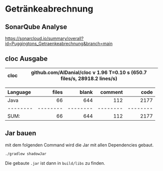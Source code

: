 # Getränkeabrechnung

## SonarQube Analyse
https://sonarcloud.io/summary/overall?id=Puggingtons_Getraenkeabrechnung&branch=main

## cloc Ausgabe

<!-- CLOC-REPORT-START -->
cloc|github.com/AlDanial/cloc v 1.96  T=0.10 s (650.7 files/s, 28918.2 lines/s)
--- | ---

Language|files|blank|comment|code
:-------|-------:|-------:|-------:|-------:
Java|66|644|112|2177
--------|--------|--------|--------|--------
SUM:|66|644|112|2177
<!-- CLOC-REPORT-END -->

## Jar bauen
mit dem folgenden Command wird die Jar mit allen Dependencies gebaut.
```bash
./gradlew shadowJar
```

Die gebaute `.jar` ist dann in `build/libs` zu finden.